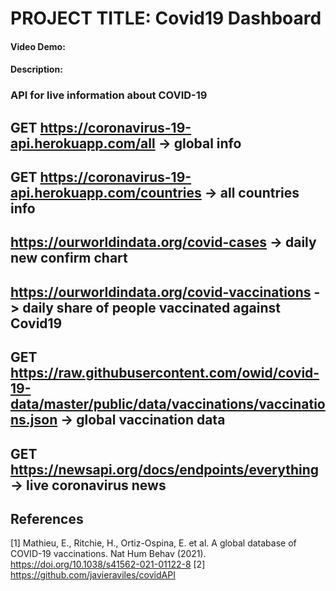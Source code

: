 # PROJECT TITLE: Covid19 Dashboard

#### Video Demo:  <URL HERE>

#### Description:

### API for live information about COVID-19

## GET https://coronavirus-19-api.herokuapp.com/all -> global info
## GET https://coronavirus-19-api.herokuapp.com/countries -> all countries info
## https://ourworldindata.org/covid-cases -> daily new confirm chart
## https://ourworldindata.org/covid-vaccinations -> daily share of people vaccinated against Covid19
## GET https://raw.githubusercontent.com/owid/covid-19-data/master/public/data/vaccinations/vaccinations.json -> global vaccination data
## GET https://newsapi.org/docs/endpoints/everything -> live coronavirus news

## References
<a id="1">[1]</a>
Mathieu, E., Ritchie, H., Ortiz-Ospina, E. et al. A global database of COVID-19 vaccinations.
Nat Hum Behav (2021). https://doi.org/10.1038/s41562-021-01122-8
<a id="1">[2]</a>
https://github.com/javieraviles/covidAPI
